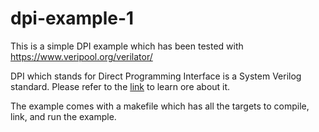 # dpi-example-1
This is a simple DPI example which has been tested with https://www.veripool.org/verilator/

DPI which stands for Direct Programming Interface is a System Verilog standard. 
Please refer to the [link](https://www.consulting.amiq.com/2019/01/30/how-to-call-c-functions-from-systemverilog-using-dpi-c/) to learn ore about it. 

The example comes with a makefile which has all the targets to compile, link, and run the example. 
